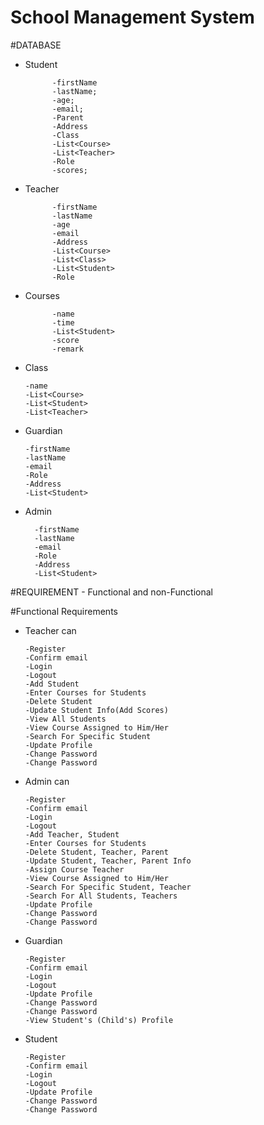 # School Management System
    

#DATABASE

- Student
  
            -firstName
            -lastName;
            -age;
            -email;
            -Parent
            -Address
            -Class
            -List<Course>
            -List<Teacher>
            -Role
            -scores;
- Teacher
  
            -firstName
            -lastName
            -age
            -email
            -Address
            -List<Course>
            -List<Class>
            -List<Student>
            -Role
        

- Courses
    
            -name
            -time
            -List<Student>
            -score
            -remark
  
- Class

      -name
      -List<Course>
      -List<Student>
      -List<Teacher>
  
      
- Guardian

      -firstName
      -lastName
      -email
      -Role
      -Address
      -List<Student>




- Admin

        -firstName
        -lastName
        -email
        -Role
        -Address
        -List<Student>





#REQUIREMENT - Functional and non-Functional

#Functional Requirements

- Teacher can
  
      -Register
      -Confirm email
      -Login
      -Logout
      -Add Student
      -Enter Courses for Students
      -Delete Student
      -Update Student Info(Add Scores)
      -View All Students
      -View Course Assigned to Him/Her
      -Search For Specific Student
      -Update Profile
      -Change Password
      -Change Password

- Admin can

      -Register
      -Confirm email
      -Login
      -Logout
      -Add Teacher, Student
      -Enter Courses for Students
      -Delete Student, Teacher, Parent
      -Update Student, Teacher, Parent Info
      -Assign Course Teacher
      -View Course Assigned to Him/Her
      -Search For Specific Student, Teacher
      -Search For All Students, Teachers
      -Update Profile
      -Change Password
      -Change Password


- Guardian

      -Register
      -Confirm email
      -Login
      -Logout
      -Update Profile
      -Change Password
      -Change Password
      -View Student's (Child's) Profile

- Student

      -Register
      -Confirm email
      -Login
      -Logout
      -Update Profile
      -Change Password
      -Change Password
